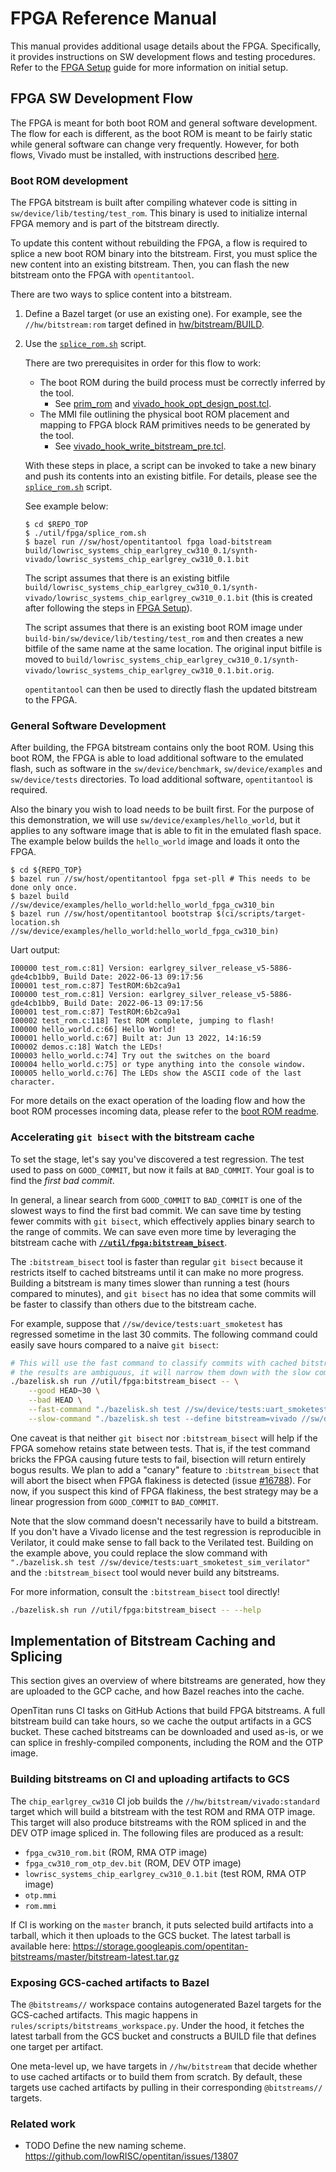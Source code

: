 # FPGA Reference Manual

This manual provides additional usage details about the FPGA.
Specifically, it provides instructions on SW development flows and testing procedures.
Refer to the [FPGA Setup](../../getting_started/setup_fpga.md) guide for more information on initial setup.

## FPGA SW Development Flow

The FPGA is meant for both boot ROM and general software development.
The flow for each is different, as the boot ROM is meant to be fairly static while general software can change very frequently.
However, for both flows, Vivado must be installed, with instructions described [here](../../getting_started/install_vivado/README.md).

### Boot ROM development

The FPGA bitstream is built after compiling whatever code is sitting in `sw/device/lib/testing/test_rom`.
This binary is used to initialize internal FPGA memory and is part of the bitstream directly.

To update this content without rebuilding the FPGA, a flow is required to splice a new boot ROM binary into the bitstream.
First, you must splice the new content into an existing bitstream.
Then, you can flash the new bitstream onto the FPGA with `opentitantool`.

There are two ways to splice content into a bitstream.

1. Define a Bazel target (or use an existing one).
For example, see the `//hw/bitstream:rom` target defined in [hw/bitstream/BUILD](https://github.com/lowRISC/opentitan/blob/master/hw/bitstream/BUILD).

2. Use the [`splice_rom.sh`](https://github.com/lowRISC/opentitan/blob/master/util/fpga/splice_rom.sh) script.

    There are two prerequisites in order for this flow to work:

    * The boot ROM during the build process must be correctly inferred by the tool.
      * See [prim_rom](https://github.com/lowRISC/opentitan/blob/master/hw/ip/prim_generic/rtl/prim_generic_rom.sv) and [vivado_hook_opt_design_post.tcl](https://github.com/lowRISC/opentitan/blob/master/hw/top_earlgrey/util/vivado_hook_opt_design_post.tcl).
    * The MMI file outlining the physical boot ROM placement and mapping to FPGA block RAM primitives needs to be generated by the tool.
      * See [vivado_hook_write_bitstream_pre.tcl](https://github.com/lowRISC/opentitan/blob/master/hw/top_earlgrey/util/vivado_hook_write_bitstream_pre.tcl).

    With these steps in place, a script can be invoked to take a new binary and push its contents into an existing bitfile.
    For details, please see the [`splice_rom.sh`](https://github.com/lowRISC/opentitan/blob/master/util/fpga/splice_rom.sh) script.

    See example below:

    ```console
    $ cd $REPO_TOP
    $ ./util/fpga/splice_rom.sh
    $ bazel run //sw/host/opentitantool fpga load-bitstream build/lowrisc_systems_chip_earlgrey_cw310_0.1/synth-vivado/lowrisc_systems_chip_earlgrey_cw310_0.1.bit
    ```

    The script assumes that there is an existing bitfile `build/lowrisc_systems_chip_earlgrey_cw310_0.1/synth-vivado/lowrisc_systems_chip_earlgrey_cw310_0.1.bit` (this is created after following the steps in [FPGA Setup](../../getting_started/setup_fpga.md)).

    The script assumes that there is an existing boot ROM image under `build-bin/sw/device/lib/testing/test_rom` and then creates a new bitfile of the same name at the same location.
    The original input bitfile is moved to `build/lowrisc_systems_chip_earlgrey_cw310_0.1/synth-vivado/lowrisc_systems_chip_earlgrey_cw310_0.1.bit.orig`.

    `opentitantool` can then be used to directly flash the updated bitstream to the FPGA.

### General Software Development

After building, the FPGA bitstream contains only the boot ROM.
Using this boot ROM, the FPGA is able to load additional software to the emulated flash, such as software in the `sw/device/benchmark`, `sw/device/examples` and `sw/device/tests` directories.
To load additional software, `opentitantool` is required.

Also the binary you wish to load needs to be built first.
For the purpose of this demonstration, we will use `sw/device/examples/hello_world`, but it applies to any software image that is able to fit in the emulated flash space.
The example below builds the `hello_world` image and loads it onto the FPGA.

```console
$ cd ${REPO_TOP}
$ bazel run //sw/host/opentitantool fpga set-pll # This needs to be done only once.
$ bazel build //sw/device/examples/hello_world:hello_world_fpga_cw310_bin
$ bazel run //sw/host/opentitantool bootstrap $(ci/scripts/target-location.sh //sw/device/examples/hello_world:hello_world_fpga_cw310_bin)
```

Uart output:
```
I00000 test_rom.c:81] Version: earlgrey_silver_release_v5-5886-gde4cb1bb9, Build Date: 2022-06-13 09:17:56
I00001 test_rom.c:87] TestROM:6b2ca9a1
I00000 test_rom.c:81] Version: earlgrey_silver_release_v5-5886-gde4cb1bb9, Build Date: 2022-06-13 09:17:56
I00001 test_rom.c:87] TestROM:6b2ca9a1
I00002 test_rom.c:118] Test ROM complete, jumping to flash!
I00000 hello_world.c:66] Hello World!
I00001 hello_world.c:67] Built at: Jun 13 2022, 14:16:59
I00002 demos.c:18] Watch the LEDs!
I00003 hello_world.c:74] Try out the switches on the board
I00004 hello_world.c:75] or type anything into the console window.
I00005 hello_world.c:76] The LEDs show the ASCII code of the last character.
```

For more details on the exact operation of the loading flow and how the boot ROM processes incoming data, please refer to the [boot ROM readme](https://github.com/lowRISC/opentitan/tree/master/sw/device/lib/testing/test_rom).

### Accelerating `git bisect` with the bitstream cache

To set the stage, let's say you've discovered a test regression.
The test used to pass on `GOOD_COMMIT`, but now it fails at `BAD_COMMIT`.
Your goal is to find the *first bad commit*.

In general, a linear search from `GOOD_COMMIT` to `BAD_COMMIT` is one of the slowest ways to find the first bad commit.
We can save time by testing fewer commits with `git bisect`, which effectively applies binary search to the range of commits.
We can save even more time by leveraging the bitstream cache with **[`//util/fpga:bitstream_bisect`](https://github.com/lowRISC/opentitan/tree/master/util/fpga/bitstream_bisect.py)**.

The `:bitstream_bisect` tool is faster than regular `git bisect` because it restricts itself to cached bitstreams until it can make no more progress.
Building a bitstream is many times slower than running a test (hours compared to minutes), and `git bisect` has no idea that some commits will be faster to classify than others due to the bitstream cache.

For example, suppose that `//sw/device/tests:uart_smoketest` has regressed sometime in the last 30 commits.
The following command could easily save hours compared to a naive `git bisect`:

```sh
# This will use the fast command to classify commits with cached bitstreams. If
# the results are ambiguous, it will narrow them down with the slow command.
./bazelisk.sh run //util/fpga:bitstream_bisect -- \
    --good HEAD~30 \
    --bad HEAD \
    --fast-command "./bazelisk.sh test //sw/device/tests:uart_smoketest_fpga_cw310_rom" \
    --slow-command "./bazelisk.sh test --define bitstream=vivado //sw/device/tests:uart_smoketest_fpga_cw310_rom"
```

One caveat is that neither `git bisect` nor `:bitstream_bisect` will help if the FPGA somehow retains state between tests.
That is, if the test command bricks the FPGA causing future tests to fail, bisection will return entirely bogus results.
We plan to add a "canary" feature to `:bitstream_bisect` that will abort the bisect when FPGA flakiness is detected (issue [#16788](https://github.com/lowRISC/opentitan/issues/16788)).
For now, if you suspect this kind of FPGA flakiness, the best strategy may be a linear progression from `GOOD_COMMIT` to `BAD_COMMIT`.

Note that the slow command doesn't necessarily have to build a bitstream.
If you don't have a Vivado license and the test regression is reproducible in Verilator, it could make sense to fall back to the Verilated test.
Building on the example above, you could replace the slow command with `"./bazelisk.sh test //sw/device/tests:uart_smoketest_sim_verilator"` and the `:bitstream_bisect` tool would never build any bitstreams.

For more information, consult the `:bitstream_bisect` tool directly!

```sh
./bazelisk.sh run //util/fpga:bitstream_bisect -- --help
```

## Implementation of Bitstream Caching and Splicing

This section gives an overview of where bitstreams are generated, how they are uploaded to the GCP cache, and how Bazel reaches into the cache.

OpenTitan runs CI tasks on GitHub Actions that build FPGA bitstreams.
A full bitstream build can take hours, so we cache the output artifacts in a GCS bucket.
These cached bitstreams can be downloaded and used as-is, or we can splice in freshly-compiled components, including the ROM and the OTP image.

### Building bitstreams on CI and uploading artifacts to GCS

The `chip_earlgrey_cw310` CI job builds the `//hw/bitstream/vivado:standard` target which will build a bitstream with the test ROM and RMA OTP image.
This target will also produce bitstreams with the ROM spliced in and the DEV OTP image spliced in.
The following files are produced as a result:

* `fpga_cw310_rom.bit` (ROM, RMA OTP image)
* `fpga_cw310_rom_otp_dev.bit` (ROM, DEV OTP image)
* `lowrisc_systems_chip_earlgrey_cw310_0.1.bit` (test ROM, RMA OTP image)
* `otp.mmi`
* `rom.mmi`

If CI is working on the `master` branch, it puts selected build artifacts into a tarball, which it then uploads to the GCS bucket. The latest tarball is available here: https://storage.googleapis.com/opentitan-bitstreams/master/bitstream-latest.tar.gz

### Exposing GCS-cached artifacts to Bazel

The `@bitstreams//` workspace contains autogenerated Bazel targets for the GCS-cached artifacts.
This magic happens in `rules/scripts/bitstreams_workspace.py`.
Under the hood, it fetches the latest tarball from the GCS bucket and constructs a BUILD file that defines one target per artifact.

One meta-level up, we have targets in `//hw/bitstream` that decide whether to use cached artifacts or to build them from scratch.
By default, these targets use cached artifacts by pulling in their corresponding `@bitstreams//` targets.

### Related work

* TODO Define the new naming scheme.
  https://github.com/lowRISC/opentitan/issues/13807
